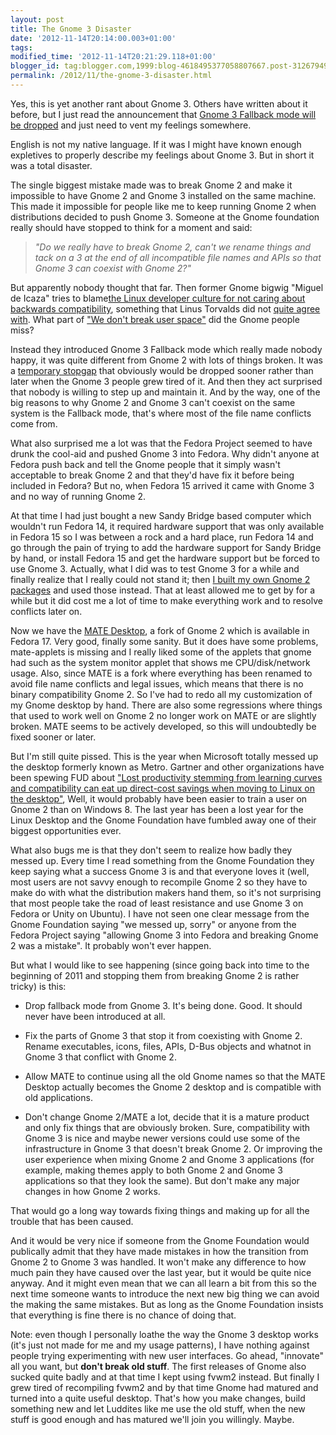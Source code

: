 ```yaml
---
layout: post
title: The Gnome 3 Disaster
date: '2012-11-14T20:14:00.003+01:00'
tags:
modified_time: '2012-11-14T20:21:29.118+01:00'
blogger_id: tag:blogger.com,1999:blog-4618495377058807667.post-3126794908565826676
permalink: /2012/11/the-gnome-3-disaster.html
---
```


Yes, this is yet another rant about Gnome 3.  Others have written
about it before, but I just read the announcement that [Gnome 3
Fallback mode will be dropped](http://mail.gnome.org/archives/release-team/2012-November/msg00009.html) and just need to vent my feelings
somewhere.

English is not my native language.  If it was I might have known
enough expletives to properly describe my feelings about Gnome 3.  But
in short it was a total disaster.

The single biggest mistake made was to break Gnome 2 and make it
impossible to have Gnome 2 and Gnome 3 installed on the same
machine. This made it impossible for people like me to keep running
Gnome 2 when distributions decided to push Gnome 3.  Someone at the
Gnome foundation really should have stopped to think for a moment and
said:

> _"Do we really have to break Gnome 2, can't we rename things and tack on a 3
at the end of all incompatible file names and APIs so that Gnome 3 can coexist
with Gnome 2?"_

But apparently nobody thought that far.  Then former Gnome bigwig
"Miguel de Icaza" tries to blame[the Linux developer culture for not
caring about backwards
compatibility](http://tirania.org/blog/archive/2012/Aug-29.html),
something that Linus Torvalds did not [quite agree
with](http://www.itwire.com/business-it-news/open-source/56418-torvalds-pours-scorn-on-de-icazas-desktop-claims).
What part of ["We don't break user
space"](http://www.spinics.net/lists/kernel/msg1435145.html) did the
Gnome people miss?

Instead they introduced Gnome 3 Fallback mode which really made nobody
happy, it was quite different from Gnome 2 with lots of things broken.
It was a [temporary
stopgap](https://live.gnome.org/ThreePointSeven/Features/DropOrFixFallbackMode)
that obviously would be dropped sooner rather than later when the
Gnome 3 people grew tired of it.  And then they act surprised that
nobody is willing to step up and maintain it.  And by the way, one of
the big reasons to why Gnome 2 and Gnome 3 can't coexist on the same
system is the Fallback mode, that's where most of the file name
conflicts come from.

What also surprised me a lot was that the Fedora Project seemed to
have drunk the cool-aid and pushed Gnome 3 into Fedora. Why didn't
anyone at Fedora push back and tell the Gnome people that it simply
wasn't acceptable to break Gnome 2 and that they'd have fix it before
being included in Fedora?  But no, when Fedora 15 arrived it came with
Gnome 3 and no way of running Gnome 2.

At that time I had just bought a new Sandy Bridge based computer which
wouldn't run Fedora 14, it required hardware support that was only
available in Fedora 15 so I was between a rock and a hard place, run
Fedora 14 and go through the pain of trying to add the hardware
support for Sandy Bridge by hand, or install Fedora 15 and get the
hardware support but be forced to use Gnome 3.  Actually, what I did
was to test Gnome 3 for a while and finally realize that I really
could not stand it; then [I built my own Gnome 2
packages](http://code.google.com/p/gnome-classic/) and used those
instead. That at least allowed me to get by for a while but it did
cost me a lot of time to make everything work and to resolve conflicts
later on.

Now we have the [MATE Desktop](http://mate-desktop.org/), a fork of
Gnome 2 which is available in Fedora 17.  Very good, finally some
sanity.  But it does have some problems, mate-applets is missing and I
really liked some of the applets that gnome had such as the system
monitor applet that shows me CPU/disk/network usage.  Also, since MATE
is a fork where everything has been renamed to avoid file name
conflicts and legal issues, which means that there is no binary
compatibility Gnome 2.  So I've had to redo all my customization of my
Gnome desktop by hand.  There are also some regressions where things
that used to work well on Gnome 2 no longer work on MATE or are
slightly broken.  MATE seems to be actively developed, so this will
undoubtedly be fixed sooner or later.

But I'm still quite pissed.  This is the year when Microsoft totally
messed up the desktop formerly known as Metro.  Gartner and other
organizations have been spewing FUD about ["Lost productivity stemming
from learning curves and compatibility can eat up direct-cost savings
when moving to Linux on the
desktop"](http://www.gartner.com/id=406459), Well, it would probably
have been easier to train a user on Gnome 2 than on Windows 8. The
last year has been a lost year for the Linux Desktop and the Gnome
Foundation have fumbled away one of their biggest opportunities ever.

What also bugs me is that they don't seem to realize how badly they
messed up.  Every time I read something from the Gnome Foundation they
keep saying what a success Gnome 3 is and that everyone loves it
(well, most users are not savvy enough to recompile Gnome 2 so they
have to make do with what the distribution makers hand them, so it's
not surprising that most people take the road of least resistance and
use Gnome 3 on Fedora or Unity on Ubuntu).  I have not seen one clear
message from the Gnome Foundation saying "we messed up, sorry" or
anyone from the Fedora Project saying "allowing Gnome 3 into Fedora
and breaking Gnome 2 was a mistake".  It probably won't ever happen.

But what I would like to see happening (since going back into time to
the beginning of 2011 and stopping them from breaking Gnome 2 is
rather tricky) is this:

  * Drop fallback mode from Gnome 3.  It's being done.  Good.  It should never have been introduced at all.

  * Fix the parts of Gnome 3 that stop it from coexisting with Gnome 2.  Rename executables, icons, files, APIs, D-Bus objects and whatnot in Gnome 3 that conflict with Gnome 2.

  * Allow MATE to continue using all the old Gnome names so that the MATE Desktop actually becomes the Gnome 2 desktop and is compatible with old applications.

  * Don't change Gnome 2/MATE a lot, decide that it is a mature product and only fix things that are obviously broken.  Sure, compatibility with Gnome 3 is nice and maybe newer versions could use some of the infrastructure in Gnome 3 that doesn't break Gnome 2.  Or improving the user experience when mixing Gnome 2 and Gnome 3 applications (for example, making themes apply to both Gnome 2 and Gnome 3 applications so that they look the same).  But don't make any major changes in how Gnome 2 works.

That would go a long way towards fixing things and making up for all
the trouble that has been caused.

And it would be very nice if someone from the Gnome Foundation would
publically admit that they have made mistakes in how the transition
from Gnome 2 to Gnome 3 was handled.  It won't make any difference to
how much pain they have caused over the last year, but it would be
quite nice anyway.  And it might even mean that we can all learn a bit
from this so the next time someone wants to introduce the next new big
thing we can avoid the making the same mistakes.  But as long as the
Gnome Foundation insists that everything is fine there is no chance of
doing that.

Note: even though I personally loathe the way the Gnome 3 desktop
works (it's just not made for me and my usage patterns), I have
nothing against people trying experimenting with new user interfaces.
Go ahead, "innovate" all you want, but **don't break old stuff**.  The
first releases of Gnome also sucked quite badly and at that time I
kept using fvwm2 instead.  But finally I grew tired of recompiling
fvwm2 and by that time Gnome had matured and turned into a quite
useful desktop.  That's how you make changes, build something new and
let Luddites like me use the old stuff, when the new stuff is good
enough and has matured we'll join you willingly.  Maybe.

